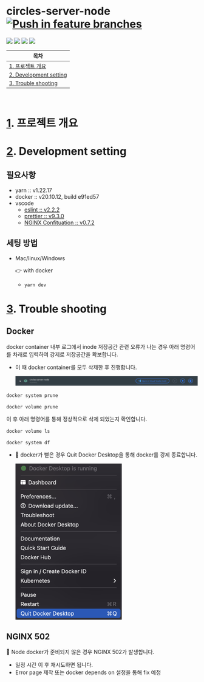 # circles-server-node [![Push in feature branches](https://github.com/probrainteam/circles-server-node/actions/workflows/push.yml/badge.svg?branch=main)](https://github.com/probrainteam/circles-server-node/actions/workflows/push.yml)

<img src="https://img.shields.io/badge/TypeScript-3178C6?style=flat-square&logo=TypeScript&logoColor=white"/> <img src="https://img.shields.io/badge/Yarn-2C8EBB?style=flat-square&logo=Yarn&logoColor=white"/> <img src="https://img.shields.io/badge/NGINX-009639?style=flat-square&logo=NGINX&logoColor=white"/> <img src="https://img.shields.io/badge/aws-232F3E?style=flat-square&logo=Amazonaws&logoColor=white"/>

| <a id="a1"></a>목차          |
| --------------------------- |
| [1. 프로젝트 개요](#1)<br/>    |
| [2. Development setting ](#2)<br/>       |
| [3. Trouble shooting ](#3)<br/>       |


<br/>

# <a id="1"></a>[1](#a1). 프로젝트 개요

# <a id="2"></a>[2](#a1). Development setting
## 필요사항
- yarn :: v1.22.17
- docker :: v20.10.12, build e91ed57
- vscode
  - [eslint :: v2.2.2](https://marketplace.visualstudio.com/items?itemName=dbaeumer.vscode-eslint)
  - [prettier :: v9.3.0](https://marketplace.visualstudio.com/items?itemName=esbenp.prettier-vscode)
  - [NGINX Confituation :: v0.7.2](https://marketplace.visualstudio.com/items?itemName=william-voyek.vscode-nginx)

## 세팅 방법
- Mac/linux/Windows

  👉 with docker
    - `yarn dev`
 
# <a id="3"></a>[3](#a1). Trouble shooting
## Docker
docker container 내부 로그에서 inode 저장공간 관련 오류가 나는 경우 아래 명령어를 차래로 입력하여 강제로 저장공간을 확보합니다.
- 이 때 docker container를 모두 삭제한 후 진행합니다.

  <img src=".github/img/docker-remove-containers.png" width="700"/>
``` shell
docker system prune
```
``` shell
docker volume prune
```
이 후 아래 명령어를 통해 정상적으로 삭제 되었는지 확인합니다.
``` shell
docker volume ls
```
``` shell
docker system df
``` 
- :bug: docker가 뻗은 경우 Quit Docker Desktop을 통해 docker를 강제 종료합니다.

  <img src=".github/img/docker-quit-force.png" width="280"/>
## NGINX 502
🌋 Node docker가 준비되지 않은 경우 NGINX 502가 발생합니다.
- 일정 시간 이 후 재시도하면 됩니다.
- Error page 제작 또는 docker depends on 설정을 통해 fix 예정
